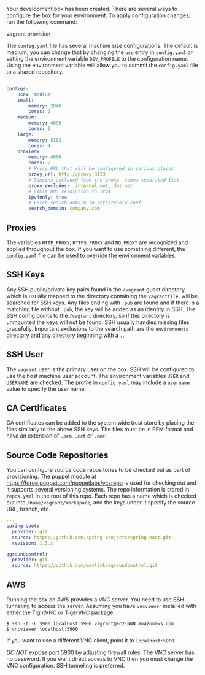 Your development box has been created. There are several ways to configure the box for your environment. To apply configuration changes, run the following command:

  vagrant provision

The `config.yaml` file has several machine size configurations. The default is medium, you can change that by changing the `use` entry in `config.yaml` or setting the environment variable `DEV_PROFILE` to the configuration name. Using the environment variable will allow you to commit the `config.yaml` file to a shared repository.

```yaml
---
configs:
    use: 'medium'
    small:
        memory: 2048
        cores: 2
    medium:
        memory: 4096
        cores: 2
    large:
        memory: 8192
        cores: 4
    proxied:
        memory: 4096
        cores: 2
        # Proxy URL that will be configured in various places
        proxy_url: http://proxy:8123
        # Domains excluded from the proxy, comma separated list
        proxy_excludes: .internal.net,.dmz.net
        # Limit DNS resolution to IPV4
        ipv4only: true
        # Force search domain in /etc/resolv.conf
        search_domain: company.com
```

## Proxies
The variables `HTTP_PROXY`, `HTTPS_PROXY` and `NO_PROXY` are recognized and applied throughout the box. If you want to use something different, the `config.yaml` file can be used to override the environment variables.

## SSH Keys
Any SSH public/private key pairs found in the `/vagrant` guest directory, which is usually mapped to the directory containing the `Vagrantfile`, will be searched for SSH keys. Any files ending with `.pub` are found and if there is a matching file without `.pub`, the key will be added as an identity in SSH. The SSH config points to the `/vagrant` directory, so if this directory is unmounted the keys will not be found. SSH usually handles missing files gracefully. Important exclusions to the search path are the `environments` directory and any directory beginning with a `.`.

## SSH User
The `vagrant` user is the primary user on the box. SSH will be configured to use the host machine user account. The environment variables `USER` and `USERNAME` are checked. The profile in `config.yaml` may include a `username` value to specify the user name.

## CA Certificates
CA certificates can be added to the system wide trust store by placing the files similarly to the above SSH keys. The files must be in PEM format and have an extension of `.pem`, `.crt` or `.cer`.

## Source Code Repositories
You can configure source code repositories to be checked out as part of provisioning. The puppet module at https://forge.puppet.com/puppetlabs/vcsrepo is used for checking out and it supports several versioning systems. The repo information is stored in `repos.yaml` in the root of this repo. Each repo has a name which is checked out into `/home/vagrant/Workspace`, and the keys under it specify the source URL, branch, etc.

```yaml
---
spring-boot:
  provider: git
  source: https://github.com/spring-projects/spring-boot.git
  revision: 1.5.x

qgroundcontrol:
  provider: git
  source: https://github.com/mavlink/qgroundcontrol.git
```

## AWS
Running the box on AWS provides a VNC server. You need to use SSH tunneling to access the server. Assuming you have `vncviewer` installed with either the TightVNC or TigerVNC package:

```shell
$ ssh -t -L 5900:localhost:5900 vagrant@ec2-NNN.amazonaws.com
$ vncviewer localhost:5900
```

If you want to use a different VNC client, point it to `localhost:5900`.

_DO NOT_ expose port 5900 by adjusting firewall rules. The VNC server has no password. If you want direct access to VNC then you must change the VNC configuration. SSH tunneling is preferred.
